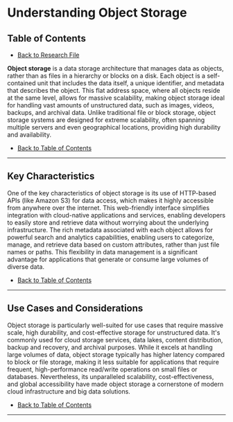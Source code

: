 # Understanding Object Storage

## Table of Contents

- [Back to Research File](../research.md)

**Object storage** is a data storage architecture that manages data as objects, rather than as files in a hierarchy or blocks on a disk. Each object is a self-contained unit that includes the data itself, a unique identifier, and metadata that describes the object. This flat address space, where all objects reside at the same level, allows for massive scalability, making object storage ideal for handling vast amounts of unstructured data, such as images, videos, backups, and archival data. Unlike traditional file or block storage, object storage systems are designed for extreme scalability, often spanning multiple servers and even geographical locations, providing high durability and availability.

- [Back to Table of Contents](#table-of-contents)

---

## Key Characteristics

One of the key characteristics of object storage is its use of HTTP-based APIs (like Amazon S3) for data access, which makes it highly accessible from anywhere over the internet. This web-friendly interface simplifies integration with cloud-native applications and services, enabling developers to easily store and retrieve data without worrying about the underlying infrastructure. The rich metadata associated with each object allows for powerful search and analytics capabilities, enabling users to categorize, manage, and retrieve data based on custom attributes, rather than just file names or paths. This flexibility in data management is a significant advantage for applications that generate or consume large volumes of diverse data.

- [Back to Table of Contents](#table-of-contents)

---

## Use Cases and Considerations

Object storage is particularly well-suited for use cases that require massive scale, high durability, and cost-effective storage for unstructured data. It's commonly used for cloud storage services, data lakes, content distribution, backup and recovery, and archival purposes. While it excels at handling large volumes of data, object storage typically has higher latency compared to block or file storage, making it less suitable for applications that require frequent, high-performance read/write operations on small files or databases. Nevertheless, its unparalleled scalability, cost-effectiveness, and global accessibility have made object storage a cornerstone of modern cloud infrastructure and big data solutions.

- [Back to Table of Contents](#table-of-contents)

---
